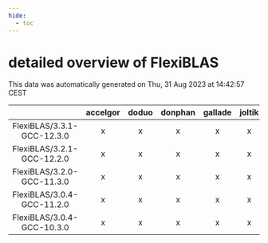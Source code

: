 ```yaml
---
hide:
  - toc
---
```


detailed overview of FlexiBLAS
==============================


This data was automatically generated on Thu, 31 Aug 2023 at 14:42:57 CEST  

| |accelgor|doduo|donphan|gallade|joltik|skitty|swalot|victini|
| :---: | :---: | :---: | :---: | :---: | :---: | :---: | :---: | :---: |
|FlexiBLAS/3.3.1-GCC-12.3.0|x|x|x|x|x|x|x|x|
|FlexiBLAS/3.2.1-GCC-12.2.0|x|x|x|x|x|x|x|x|
|FlexiBLAS/3.2.0-GCC-11.3.0|x|x|x|x|x|x|x|x|
|FlexiBLAS/3.0.4-GCC-11.2.0|x|x|x|x|x|x|x|x|
|FlexiBLAS/3.0.4-GCC-10.3.0|x|x|x|x|x|x|x|x|
